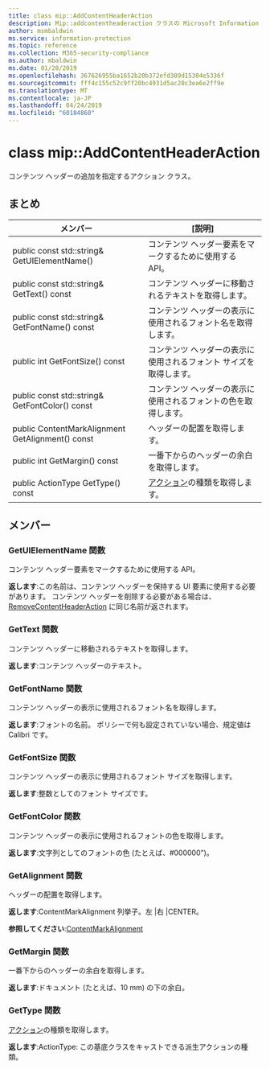 ```yaml
---
title: class mip::AddContentHeaderAction
description: Mip::addcontentheaderaction クラスの Microsoft Information Protection (MIP) SDK について説明します。
author: msmbaldwin
ms.service: information-protection
ms.topic: reference
ms.collection: M365-security-compliance
ms.author: mbaldwin
ms.date: 01/28/2019
ms.openlocfilehash: 367626955ba1652b20b372efd309d15304e5336f
ms.sourcegitcommit: fff4c155c52c9ff20bc4931d5ac20c3ea6e2ff9e
ms.translationtype: MT
ms.contentlocale: ja-JP
ms.lasthandoff: 04/24/2019
ms.locfileid: "60184860"
---
```

# <a name="class-mipaddcontentheaderaction"></a>class mip::AddContentHeaderAction 
コンテンツ ヘッダーの追加を指定するアクション クラス。
  
## <a name="summary"></a>まとめ
 メンバー                        | [説明]                                
--------------------------------|---------------------------------------------
public const std::string& GetUIElementName()  |  コンテンツ ヘッダー要素をマークするために使用する API。
public const std::string& GetText() const  |  コンテンツ ヘッダーに移動されるテキストを取得します。
public const std::string& GetFontName() const  |  コンテンツ ヘッダーの表示に使用されるフォント名を取得します。
public int GetFontSize() const  |  コンテンツ ヘッダーの表示に使用されるフォント サイズを取得します。
public const std::string& GetFontColor() const  |  コンテンツ ヘッダーの表示に使用されるフォントの色を取得します。
public ContentMarkAlignment GetAlignment() const  |  ヘッダーの配置を取得します。
public int GetMargin() const  |  一番下からのヘッダーの余白を取得します。
public ActionType GetType() const  |  [アクション](class_mip_action.md)の種類を取得します。

## <a name="members"></a>メンバー
  
### <a name="getuielementname-function"></a>GetUIElementName 関数
コンテンツ ヘッダー要素をマークするために使用する API。

  
**返します**:この名前は、コンテンツ ヘッダーを保持する UI 要素に使用する必要があります。 コンテンツ ヘッダーを削除する必要がある場合は、[RemoveContentHeaderAction](class_mip_removecontentheaderaction.md) に同じ名前が返されます。
  
### <a name="gettext-function"></a>GetText 関数
コンテンツ ヘッダーに移動されるテキストを取得します。

  
**返します**:コンテンツ ヘッダーのテキスト。
  
### <a name="getfontname-function"></a>GetFontName 関数
コンテンツ ヘッダーの表示に使用されるフォント名を取得します。

  
**返します**:フォントの名前。 ポリシーで何も設定されていない場合、規定値は Calibri です。
  
### <a name="getfontsize-function"></a>GetFontSize 関数
コンテンツ ヘッダーの表示に使用されるフォント サイズを取得します。

  
**返します**:整数としてのフォント サイズです。
  
### <a name="getfontcolor-function"></a>GetFontColor 関数
コンテンツ ヘッダーの表示に使用されるフォントの色を取得します。

  
**返します**:文字列としてのフォントの色 (たとえば、#000000")。
  
### <a name="getalignment-function"></a>GetAlignment 関数
ヘッダーの配置を取得します。

  
**返します**:ContentMarkAlignment 列挙子。左 |右 |CENTER。 
  
**参照してください**:[ContentMarkAlignment](mip-enums-and-structs.md#contentmarkalignment)
  
### <a name="getmargin-function"></a>GetMargin 関数
一番下からのヘッダーの余白を取得します。

  
**返します**:ドキュメント (たとえば、10 mm) の下の余白。

### <a name="gettype-function"></a>GetType 関数
[アクション](class_mip_action.md)の種類を取得します。

  
**返します**:ActionType: この基底クラスをキャストできる派生アクションの種類。